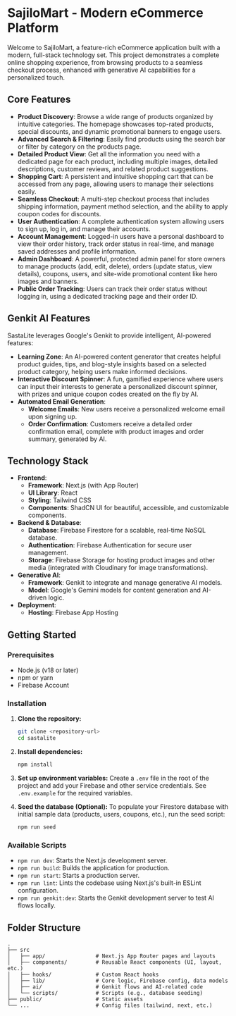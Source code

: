 
# SajiloMart - Modern eCommerce Platform

Welcome to SajiloMart, a feature-rich eCommerce application built with a modern, full-stack technology set. This project demonstrates a complete online shopping experience, from browsing products to a seamless checkout process, enhanced with generative AI capabilities for a personalized touch.

## Core Features

-   **Product Discovery**: Browse a wide range of products organized by intuitive categories. The homepage showcases top-rated products, special discounts, and dynamic promotional banners to engage users.
-   **Advanced Search & Filtering**: Easily find products using the search bar or filter by category on the products page.
-   **Detailed Product View**: Get all the information you need with a dedicated page for each product, including multiple images, detailed descriptions, customer reviews, and related product suggestions.
-   **Shopping Cart**: A persistent and intuitive shopping cart that can be accessed from any page, allowing users to manage their selections easily.
-   **Seamless Checkout**: A multi-step checkout process that includes shipping information, payment method selection, and the ability to apply coupon codes for discounts.
-   **User Authentication**: A complete authentication system allowing users to sign up, log in, and manage their accounts.
-   **Account Management**: Logged-in users have a personal dashboard to view their order history, track order status in real-time, and manage saved addresses and profile information.
-   **Admin Dashboard**: A powerful, protected admin panel for store owners to manage products (add, edit, delete), orders (update status, view details), coupons, users, and site-wide promotional content like hero images and banners.
-   **Public Order Tracking**: Users can track their order status without logging in, using a dedicated tracking page and their order ID.

## Genkit AI Features

SastaLite leverages Google's Genkit to provide intelligent, AI-powered features:

-   **Learning Zone**: An AI-powered content generator that creates helpful product guides, tips, and blog-style insights based on a selected product category, helping users make informed decisions.
-   **Interactive Discount Spinner**: A fun, gamified experience where users can input their interests to generate a personalized discount spinner, with prizes and unique coupon codes created on the fly by AI.
-   **Automated Email Generation**:
    -   **Welcome Emails**: New users receive a personalized welcome email upon signing up.
    -   **Order Confirmation**: Customers receive a detailed order confirmation email, complete with product images and order summary, generated by AI.

## Technology Stack

-   **Frontend**:
    -   **Framework**: Next.js (with App Router)
    -   **UI Library**: React
    -   **Styling**: Tailwind CSS
    -   **Components**: ShadCN UI for beautiful, accessible, and customizable components.
-   **Backend & Database**:
    -   **Database**: Firebase Firestore for a scalable, real-time NoSQL database.
    -   **Authentication**: Firebase Authentication for secure user management.
    -   **Storage**: Firebase Storage for hosting product images and other media (integrated with Cloudinary for image transformations).
-   **Generative AI**:
    -   **Framework**: Genkit to integrate and manage generative AI models.
    -   **Model**: Google's Gemini models for content generation and AI-driven logic.
-   **Deployment**:
    -   **Hosting**: Firebase App Hosting

## Getting Started

### Prerequisites

-   Node.js (v18 or later)
-   npm or yarn
-   Firebase Account

### Installation

1.  **Clone the repository:**
    ```bash
    git clone <repository-url>
    cd sastalite
    ```

2.  **Install dependencies:**
    ```bash
    npm install
    ```

3.  **Set up environment variables:**
    Create a `.env` file in the root of the project and add your Firebase and other service credentials. See `.env.example` for the required variables.

4.  **Seed the database (Optional):**
    To populate your Firestore database with initial sample data (products, users, coupons, etc.), run the seed script:
    ```bash
    npm run seed
    ```

### Available Scripts

-   `npm run dev`: Starts the Next.js development server.
-   `npm run build`: Builds the application for production.
-   `npm run start`: Starts a production server.
-   `npm run lint`: Lints the codebase using Next.js's built-in ESLint configuration.
-   `npm run genkit:dev`: Starts the Genkit development server to test AI flows locally.

## Folder Structure

```
.
├── src
│   ├── app/                # Next.js App Router pages and layouts
│   ├── components/         # Reusable React components (UI, layout, etc.)
│   ├── hooks/              # Custom React hooks
│   ├── lib/                # Core logic, Firebase config, data models
│   ├── ai/                 # Genkit flows and AI-related code
│   └── scripts/            # Scripts (e.g., database seeding)
├── public/                 # Static assets
└── ...                     # Config files (tailwind, next, etc.)
```
